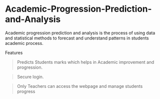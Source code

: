 # Academic-Progression-Prediction-and-Analysis
Academic progression prediction and analysis is the process of using data and statistical methods to forecast and understand patterns in students academic process.

Features

>Predicts Students marks which helps in Academic improvement and progression.

>Secure login.

>Only Teachers can access the webpage and manage students progress



